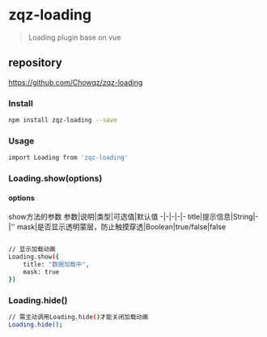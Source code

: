 # **zqz-loading**

> Loading plugin base on vue

## **repository**
https://github.com/Chowqz/zqz-loading

###  **Install**
``` bash
npm install zqz-loading --save
```

### **Usage**
``` bash
import Loading from 'zqz-loading'
```
### Loading.show(options)
#### **options**
show方法的参数
参数|说明|类型|可选值|默认值
-|-|-|-|-
title|提示信息|String|-|''
mask|是否显示透明蒙层，防止触摸穿透|Boolean|true/false|false
``` bash

// 显示加载动画
Loading.show({
    title: "数据加载中",
    mask: true
})
```
### Loading.hide()
```bash
// 需主动调用Loading.hide()才能关闭加载动画
Loading.hide();
```

